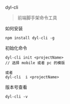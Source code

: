 dyl-cli 
> 前端脚手架命令工具

如何安装
```
npm install dyl-cli -g
```

初始化命令
```
dyl-cli init <projectName>
// 选择 mobile 或者 pc 的模版

或者
dyl-cli  i <projectName>
```

版本号查看
```
dyl-cli -v
```